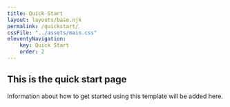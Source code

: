 ```yaml
---
title: Quick Start
layout: layouts/base.njk
permalink: /quickstart/
cssFile: "../assets/main.css"
eleventyNavigation:
    key: Quick Start
    order: 2
---
```

## This is the quick start page

Information about how to get started using this template will be added here.